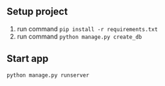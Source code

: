 ## Setup project
1. run command `pip install -r requirements.txt`
2. run command `python manage.py create_db`

## Start app
`python manage.py runserver`